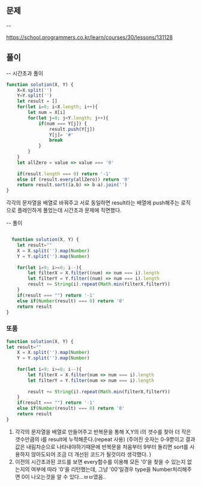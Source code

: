## 문제
--

https://school.programmers.co.kr/learn/courses/30/lessons/131128
## 풀이
-- 시간초과 풀이
```jsx
function solution(X, Y) {
    X=X.split('')
    Y=Y.split('')
    let result = []
    for(let i=0; i<X.length; i++){
        let num = X[i]
        for(let j=0; j<Y.length; j++){
            if(num === Y[j]) {
                result.push(Y[j])
                Y[j]= '#'                
                break
            }
        }
    }
    let allZero = value => value === '0'
    
    if(result.length === 0) return '-1'
    else if (result.every(allZero)) return '0'
    return result.sort((a,b) => b-a).join('')
}
```
  각각의 문자열을 배열로 바꿔주고 서로 동일하면 result라는 배열에 push해주는 로직으로 플레인하게 풀었는데
  시간초과 문제에 직면했다.

-- 풀이
```jsx

  function solution(X, Y) {
    let result=""
    X = X.split('').map(Number)
    Y = Y.split('').map(Number)
    
    for(let i=9; i>=0; i--){
        let filterX = X.filter((num) => num === i).length
        let filterY = Y.filter((num) => num === i).length
        result += String(i).repeat(Math.min(filterX,filterY))
    }
    if(result === "") return '-1'
    else if(Number(result) === 0) return '0'
    return result
}
```


### 또품
```jsx
function solution(X, Y) {
let result=""
    X = X.split('').map(Number)
    Y = Y.split('').map(Number)
    
    for(let i=9; i>=0; i--){
        let filterX = X.filter(num => num === i).length
        let filterY = Y.filter(num => num === i).length
        
        result += String(i).repeat(Math.min(filterX,filterY))
    }
    if(result === "") return '-1'
    else if(Number(result) === 0) return '0'
    return result
}
```

  1. 각각의 문자열을 배열로 만들어주고 반복문을 통해 X,Y의 i의 갯수를 찾아 더 작은 갯수만큼의 i를 result에 누적해준다.(repeat 사용) 
    (주어진 숫자는 0-9뿐이고 결과값은 내림차순으로 나타내야하기때문에 반복문을 처음부터 9부터 돌리면 sort를 사용하지 않아도되어 조금 더 개선된 코드가 될것이라 생각했다. )
  2. 이전의 시간초과된 코드를 보면 every함수를 이용해 모든 '0'을 찾을 수 있는지 없는지의 여부에 따라 '0'을 리턴했는데, 그냥 '00'일경우 type을 Number처리해주면 0이 나오는것을 알 수 있다...ㅂㅂ였음..
     

  
